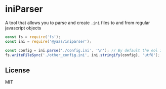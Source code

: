 # iniParser

A tool that allows you to parse and create `.ini` files to and from regular javascript objects

```js
const fs = require('fs');
const ini = require('@yaas/iniparser');

const config = ini.parse('./config.ini', '\n'); // By default the eol is \n, but you can change it to \r\n if required.
fs.writeFileSync('./other_config.ini', ini.stringify(config), 'utf8');
```

## License

MIT
